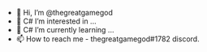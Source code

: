 - 👋 Hi, I’m @thegreatgamegod
- 👀 C# I’m interested in ...
- 🌱 C# I’m currently learning ...
- 📫 How to reach me  - thegreatgamegod#1782 discord.
